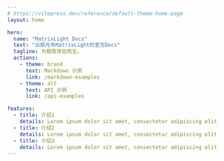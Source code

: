 ```yaml
---
# https://vitepress.dev/reference/default-theme-home-page
layout: home

hero:
  name: "MatrixLight Docs"
  text: "云矩光年MatrixLight的官方Docs"
  tagline: 为极致体验而生。
  actions:
    - theme: brand
      text: Markdown 示例
      link: /markdown-examples
    - theme: alt
      text: API 示例
      link: /api-examples

features:
  - title: 介绍1
    details: Lorem ipsum dolor sit amet, consectetur adipiscing elit
  - title: 介绍2
    details: Lorem ipsum dolor sit amet, consectetur adipiscing elit
  - title: 介绍3
    details: Lorem ipsum dolor sit amet, consectetur adipiscing elit
---
```


